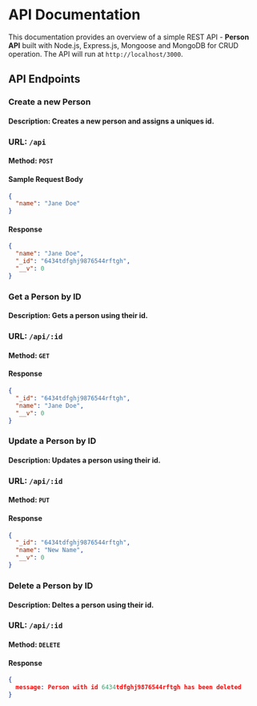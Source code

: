 # API Documentation

This documentation provides an overview of a simple REST API - **Person API** built with Node.js, Express.js, Mongoose and MongoDB for CRUD operation. The API will run at `http://localhost/3000`.

## API Endpoints

### Create a new Person

#### Description: Creates a new person and assigns a uniques id.
### URL: `/api`
#### Method: `POST`
#### Sample Request Body
```json
{
  "name": "Jane Doe"
}
```

#### Response
```json
{
  "name": "Jane Doe",
  "_id": "6434tdfghj9876544rftgh",
  "__v": 0
}
```

### Get a Person by ID

#### Description: Gets a person using their id.
### URL: `/api/:id`
#### Method: `GET`
#### Response
```json
{
  "_id": "6434tdfghj9876544rftgh",
  "name": "Jane Doe",
  "__v": 0
}
```

### Update a Person by ID

#### Description: Updates a person using their id.
### URL: `/api/:id`
#### Method: `PUT`
#### Response
```json
{
  "_id": "6434tdfghj9876544rftgh",
  "name": "New Name",
  "__v": 0
}
```

### Delete a Person by ID

#### Description: Deltes a person using their id.
### URL: `/api/:id`
#### Method: `DELETE`
#### Response
```json
{
  message: Person with id 6434tdfghj9876544rftgh has been deleted
}
```


